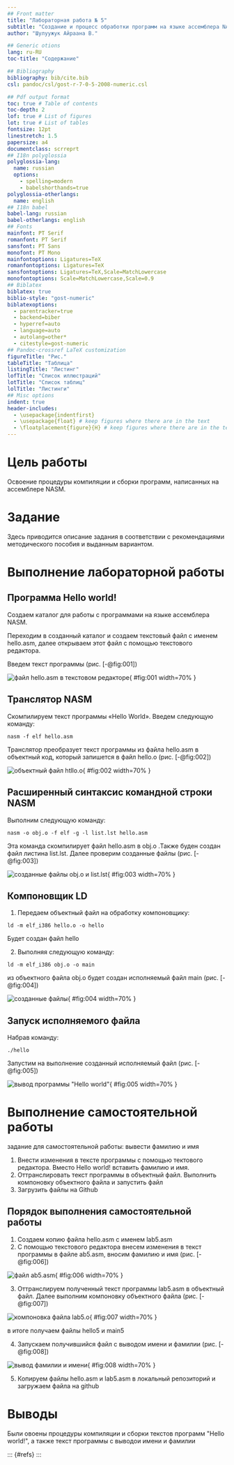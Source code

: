 ```yaml
---
## Front matter
title: "Лабораторная работа № 5"
subtitle: "Создание и процесс обработки программ на языке ассемблера NASM"
author: "Шулуужук Айраана В."

## Generic otions
lang: ru-RU
toc-title: "Содержание"

## Bibliography
bibliography: bib/cite.bib
csl: pandoc/csl/gost-r-7-0-5-2008-numeric.csl

## Pdf output format
toc: true # Table of contents
toc-depth: 2
lof: true # List of figures
lot: true # List of tables
fontsize: 12pt
linestretch: 1.5
papersize: a4
documentclass: scrreprt
## I18n polyglossia
polyglossia-lang:
  name: russian
  options:
	- spelling=modern
	- babelshorthands=true
polyglossia-otherlangs:
  name: english
## I18n babel
babel-lang: russian
babel-otherlangs: english
## Fonts
mainfont: PT Serif
romanfont: PT Serif
sansfont: PT Sans
monofont: PT Mono
mainfontoptions: Ligatures=TeX
romanfontoptions: Ligatures=TeX
sansfontoptions: Ligatures=TeX,Scale=MatchLowercase
monofontoptions: Scale=MatchLowercase,Scale=0.9
## Biblatex
biblatex: true
biblio-style: "gost-numeric"
biblatexoptions:
  - parentracker=true
  - backend=biber
  - hyperref=auto
  - language=auto
  - autolang=other*
  - citestyle=gost-numeric
## Pandoc-crossref LaTeX customization
figureTitle: "Рис."
tableTitle: "Таблица"
listingTitle: "Листинг"
lofTitle: "Список иллюстраций"
lotTitle: "Список таблиц"
lolTitle: "Листинги"
## Misc options
indent: true
header-includes:
  - \usepackage{indentfirst}
  - \usepackage{float} # keep figures where there are in the text
  - \floatplacement{figure}{H} # keep figures where there are in the text
---
```


# Цель работы

Освоение процедуры компиляции и сборки программ, написанных на ассемблере NASM.

# Задание

Здесь приводится описание задания в соответствии с рекомендациями
методического пособия и выданным вариантом.

# Выполнение лабораторной работы

## Программа Hello world!

Создаем каталог для работы с программами на языке ассемблера NASM. 

Переходим в созданный каталог и создаем текстовый файл с именем hello.asm, далее открываем этот файл с помощью текстового редактора. 

Введем текст программы (рис. [-@fig:001])

![файл hello.asm в текстовом редакторе](image/photo1.jpg){ #fig:001 width=70% }

## Транслятор NASM

Скомпилируем текст программы «Hello World». Введем следующую команду:

```
nasm -f elf hello.asm
```

Транслятор преобразует текст программы из файла hello.asm в объектный код, который запишется в файл
hello.o  (рис. [-@fig:002])

![объектный файл htllo.o](image/photo2.jpg){ #fig:002 width=70% }

## Расширенный синтаксис командной строки NASM

Выполним следующую команду:

```
nasm -o obj.o -f elf -g -l list.lst hello.asm
```

Эта команда скомпилирует файл hello.asm в obj.o .Также буден создан файл листина list.lst. Далее проверим созданные файлы (рис. [-@fig:003])

![созданные файлы obj.o и list.lst](image/photo3.jpg){ #fig:003 width=70% }

## Компоновщик LD

1. Передаем объектный файл на обработку компоновщику: 

```
ld -m elf_i386 hello.o -o hello
```

Будет создан файл hello

2. Выполняя следующую команду:

```
ld -m elf_i386 obj.o -o main
```
из объектного файла obj.o будет создан исполняемый файл main (рис. [-@fig:004])

![созданные файлы](image/photo4.jpg){ #fig:004 width=70% }

## Запуск исполняемого файла

Набрав команду:

```
./hello
```
Запустим на выполнение созданный исполняемый файл (рис. [-@fig:005])

![вывод программы "Hello world"](image/photo5.jpg){ #fig:005 width=70% }

# Выполнение самостоятельной работы

задание для самостоятельной работы: вывести фамилию и имя 

1. Внести изменения в тексте программы с помощью тектового редактора. Вместо Hello world! вставить фамилию и имя.
2. Оттранслировать текст программы в объектный файл. Выполнить компоновку объектного файла и запустить файл
3. Загрузить файлы на Github

## Порядок выполнения самостоятельной работы 

1. Создаем копию файла hello.asm с именем lab5.asm
2. С помощью текстового редактора внесем изменения в текст программы в файле ab5.asm, вносим фамилию и имя (рис. [-@fig:006])

![файл ab5.asm](image/photo6.jpg){ #fig:006 width=70% }

3. Оттранслируем полученный текст программы lab5.asm в объектный файл. Далее выполним компоновку объектного файла (рис. [-@fig:007])

![компоновка файла lab5.о](image/photo7.jpg){ #fig:007 width=70% }

в итоге получаем файлы hello5 и main5

4. Запускаем получившийся файл с выводом имени и фамилии (рис. [-@fig:008])

![вывод фамилии и имени](image/photo8.jpg){ #fig:008 width=70% }

5. Копируем файлы hello.asm и lab5.asm в локальный репозиторий и загружаем файла на github

# Выводы

Были овоены процедуры компиляции и сборки текстов программ "Hello world!", а также текст программы с выводои имени и фамилии 

::: {#refs}
:::
